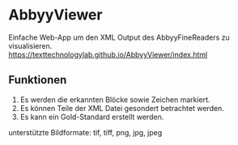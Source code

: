 # AbbyyViewer
Einfache Web-App um den XML Output des AbbyyFineReaders zu visualisieren. \
https://texttechnologylab.github.io/AbbyyViewer/index.html

## Funktionen
1. Es werden die erkannten Blöcke sowie Zeichen markiert.
2. Es können Teile der XML Datei gesondert betrachtet werden.
3. Es kann ein Gold-Standard erstellt werden.


unterstützte Bildformate: tif, tiff, png, jpg, jpeg
